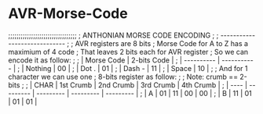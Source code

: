 # AVR-Morse-Code

;;;;;;;;;;;;;;;;;;;;;;;;;;;;;;;;;
; ANTHONIAN MORSE CODE ENCODING ;
; ----------------------------- ;
; AVR registers are 8 bits
; Morse Code for A to Z has a maximium of 4 code
; That leaves 2 bits each for AVR register
; So we can encode it as follow:
;
; | Morse Code | 2-bits Code |
; | ---------- | ----------- |
; | Nothing    | 00		     |
; | Dot .      | 01          |
; | Dash -     | 11			 |
; | Space	   | 10          |
;
; And for 1 character we can use one
; 8-bits register as follow:
;
; Note: crumb == 2-bits
;
; | CHAR | 1st Crumb | 2nd Crumb | 3rd Crumb | 4th Crumb |
; | ---- | --------- | --------- | --------- | --------- |
; | A    | 01		 | 11		 | 00		 | 00		 |
; | B    | 11		 | 01		 | 01		 | 01		 |
